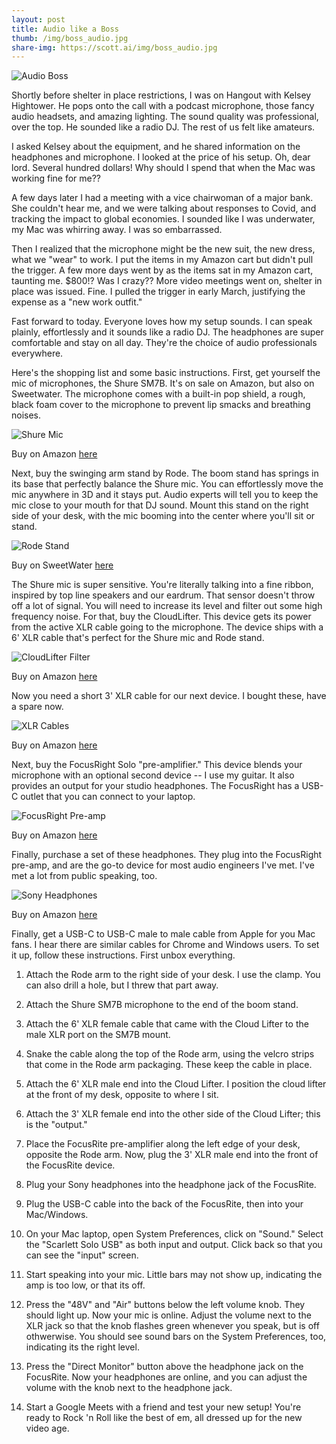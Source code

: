 ```yaml
---
layout: post
title: Audio like a Boss
thumb: /img/boss_audio.jpg
share-img: https://scott.ai/img/boss_audio.jpg
---
```


![Audio Boss](https://scott.ai/img/boss_audio.jpg)

Shortly before shelter in place restrictions, I was on Hangout with Kelsey Hightower.   He pops onto the call with a podcast microphone, those fancy audio headsets, and amazing lighting.  The sound quality was professional, over the top.  He sounded like a radio DJ.  The rest of us felt like amateurs. 

I asked Kelsey about the equipment, and he shared information on the headphones and microphone.  I looked at the price of his setup. Oh, dear lord. Several hundred dollars! Why should I spend that when the Mac was working fine for me??

A few days later I had a meeting with a vice chairwoman of a major bank.  She couldn't hear me, and we were talking about responses to Covid, and tracking the impact to global economies.  I sounded like I was underwater, my Mac was whirring away.  I was so embarrassed.

Then I realized that the microphone might be the new suit, the new dress, what we "wear" to work.  I put the items in my Amazon cart but didn't pull the trigger.  A few more days went by as the items sat in my
Amazon cart, taunting me. $800!?  Was I crazy??  More video meetings went on, shelter in place was issued.  Fine. I pulled the trigger in early March, justifying the expense as a "new work outfit."

Fast forward to today.  Everyone loves how my setup sounds.  I can speak plainly, effortlessly and it sounds like a radio DJ.  The headphones are super comfortable and stay on all day.  They're the choice of audio professionals everywhere.

Here's the shopping list and some basic instructions.  First, get yourself the mic of microphones, the Shure SM7B.  It's on sale on Amazon, but also on Sweetwater.  The microphone comes with a built-in pop shield, a rough, black foam cover to the microphone to prevent lip smacks and breathing noises.

![Shure Mic](https://scott.ai/img/boss_audio_mic.jpg)

Buy on Amazon [here](https://www.amazon.com/gp/product/B0002E4Z8M/ref=ox_sc_act_title_1?smid=ATVPDKIKX0DER&psc=1)

Next, buy the swinging arm stand by Rode. The boom stand has springs in its base that perfectly balance the
Shure mic. You can effortlessly move the mic anywhere in 3D and it stays put.  Audio experts
will tell you to keep the mic close to your mouth for that DJ sound.  Mount this stand on the right side
of your desk, with the mic booming into the center where you'll sit or stand.

![Rode Stand](https://scott.ai/img/boss_audio_arm.jpg)

Buy on SweetWater [here](https://www.sweetwater.com/store/detail/PSA1Rode--rode-psa1-professional-studio-boom-arm)

The Shure mic is super sensitive.  You're literally talking into a fine ribbon, inspired by top line speakers and our eardrum. That sensor doesn't throw off a lot  of signal.  You will need to increase its level
and filter out some high frequency noise. For that, buy the CloudLifter.  This device gets its power from
the active XLR cable going to the microphone.  The device ships with a 6' XLR cable that's perfect for
the Shure mic and Rode stand.

![CloudLifter Filter](https://scott.ai/img/boss_audio_filter.jpg)

Buy on Amazon [here](https://www.amazon.com/Cloud-Microphones-CL-1-Cloudlifter-1-channel/dp/B004MQSV04/ref=sr_1_1?dchild=1&keywords=cloud+lifter&qid=1588636762&s=musical-instruments&sr=1-1)

Now you need a short 3' XLR cable for our next device.  I bought these, have a spare now.

![XLR Cables](https://scott.ai/img/boss_audio_xlr.jpg)

Buy on Amazon [here](https://www.amazon.com/gp/product/B00KO8VY4O/ref=ox_sc_act_image_2?smid=A1AMUYYA3CT6HJ&psc=1)

Next, buy the FocusRight Solo "pre-amplifier."  This device blends your microphone with an optional
second device -- I use my guitar. It also provides an output for your studio headphones.  The FocusRight
has a USB-C outlet that you can connect to your laptop.

![FocusRight Pre-amp](https://scott.ai/img/boss_audio_amp.jpg)

Buy on Amazon [here](https://www.amazon.com/Focusrite-Scarlett-Audio-Interface-Tools/dp/B07QR6Z1JB/ref=sr_1_1?crid=2OOWXAB3PYIH1&dchild=1&keywords=focusrite+scarlett+solo&qid=1588636673&s=musical-instruments&sprefix=foc%2Cmi%2C217&sr=1-1)

Finally, purchase a set of these headphones.  They plug into the FocusRight pre-amp, and are the
go-to device for most audio engineers I've met. I've met a lot from public speaking, too.

![Sony Headphones](https://scott.ai/img/boss_audio_headphones.jpg)

Buy on Amazon [here](https://www.amazon.com/Sony-MDR7506-Professional-Diaphragm-Headphone/dp/B000AJIF4E/ref=sr_1_2?dchild=1&keywords=sony+headphones&qid=1588638571&s=musical-instruments&sr=1-2)

Finally, get a USB-C to USB-C male to male cable from Apple for you Mac fans.  I hear there are similar cables for Chrome and Windows users.  To set it up, follow these instructions.  First unbox everything.

1. Attach the Rode arm to the right side of your desk.  I use the clamp. You can also drill a hole, but I threw that part away.

2. Attach the Shure SM7B microphone to the end of the boom stand. 

3. Attach the 6' XLR female cable that came with the Cloud Lifter to the male XLR port on the SM7B mount.

4. Snake the cable along the top of the Rode arm, using the velcro strips that come in the Rode arm packaging.  These keep the cable in place.

5. Attach the 6' XLR male end into the Cloud Lifter.  I position the cloud lifter at the front of my desk, opposite to where I sit.

6. Attach the 3' XLR female end into the other side of the Cloud Lifter; this is the "output."

7. Place the FocusRite pre-amplifier along the left edge of your desk, opposite the Rode arm.  Now, plug
the 3' XLR male end into the front of the FocusRite device.

8. Plug your Sony headphones into the headphone jack of the FocusRite.

9. Plug the USB-C cable into the back of the FocusRite, then into your Mac/Windows.

10. On your Mac laptop, open System Preferences, click on "Sound."  Select the "Scarlett Solo USB" as
both input and output.  Click back so that you can see the "input" screen.

11. Start speaking into your mic.  Little bars may not show up, indicating the amp is too low, or that
its off. 

12. Press the "48V" and "Air" buttons below the left volume knob.  They should light up. Now your mic is online.  Adjust the volume next to the XLR jack so that the knob flashes green whenever you speak, but is
off othwerwise.  You should see sound bars on the System Preferences, too, indicating  its the right level.

13. Press the "Direct Monitor" button above the headphone jack on the FocusRite.  Now your headphones are online, and you can adjust the volume with the knob next to the headphone jack.

14. Start a Google Meets with a friend and test your new setup!   You're ready to Rock 'n Roll like the best
of em, all dressed up for the new video age.
